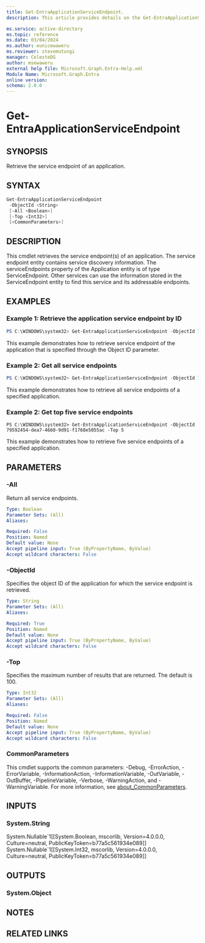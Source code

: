 ```yaml
---
title: Get-EntraApplicationServiceEndpoint.
description: This article provides details on the Get-EntraApplicationServiceEndpoint command.

ms.service: active-directory
ms.topic: reference
ms.date: 03/04/2024
ms.author: eunicewaweru
ms.reviewer: stevemutungi
manager: CelesteDG
author: msewaweru
external help file: Microsoft.Graph.Entra-Help.xml
Module Name: Microsoft.Graph.Entra
online version:
schema: 2.0.0
---
```


# Get-EntraApplicationServiceEndpoint

## SYNOPSIS
Retrieve the service endpoint of an application.

## SYNTAX

```powershell
Get-EntraApplicationServiceEndpoint
 -ObjectId <String>
 [-All <Boolean>]
 [-Top <Int32>]
 [<CommonParameters>]
```

## DESCRIPTION
This cmdlet retrieves the service endpoint(s) of an application.
The service endpoint entity contains service discovery information.
The serviceEndpoints property of the Application entity is of type ServiceEndpoint.
Other services can use the information stored in the ServiceEndpoint entity to find this service and its addressable endpoints.

## EXAMPLES

### Example 1: Retrieve the application service endpoint by ID
```powershell
PS C:\WINDOWS\system32> Get-EntraApplicationServiceEndpoint -ObjectId 79592454-dea7-4660-9d91-f1768e5055ac
```

This example demonstrates how to retrieve service endpoint of the application that is specified through the Object ID parameter.

### Example 2: Get all service endpoints 
```powershell
PS C:\WINDOWS\system32> Get-EntraApplicationServiceEndpoint -ObjectId 79592454-dea7-4660-9d91-f1768e5055ac -All true
```

This example demonstrates how to retrieve all service endpoints of a specified application.

### Example 2: Get top five service endpoints 
```
PS C:\WINDOWS\system32> Get-EntraApplicationServiceEndpoint -ObjectId 79592454-dea7-4660-9d91-f1768e5055ac -Top 5
```

This example demonstrates how to retrieve five service endpoints of a specified application.

## PARAMETERS

### -All
Return all service endpoints.

```yaml
Type: Boolean
Parameter Sets: (All)
Aliases:

Required: False
Position: Named
Default value: None
Accept pipeline input: True (ByPropertyName, ByValue)
Accept wildcard characters: False
```

### -ObjectId
Specifies the object ID of the application for which the service endpoint is retrieved.

```yaml
Type: String
Parameter Sets: (All)
Aliases:

Required: True
Position: Named
Default value: None
Accept pipeline input: True (ByPropertyName, ByValue)
Accept wildcard characters: False
```

### -Top
Specifies the maximum number of results that are returned.
The default is 100.

```yaml
Type: Int32
Parameter Sets: (All)
Aliases:

Required: False
Position: Named
Default value: None
Accept pipeline input: True (ByPropertyName, ByValue)
Accept wildcard characters: False
```

### CommonParameters
This cmdlet supports the common parameters: -Debug, -ErrorAction, -ErrorVariable, -InformationAction, -InformationVariable, -OutVariable, -OutBuffer, -PipelineVariable, -Verbose, -WarningAction, and -WarningVariable. For more information, see [about_CommonParameters](https://go.microsoft.com/fwlink/?LinkID=113216).

## INPUTS

### System.String
System.Nullable\`1\[\[System.Boolean, mscorlib, Version=4.0.0.0, Culture=neutral, PublicKeyToken=b77a5c561934e089\]\] System.Nullable\`1\[\[System.Int32, mscorlib, Version=4.0.0.0, Culture=neutral, PublicKeyToken=b77a5c561934e089\]\]

## OUTPUTS

### System.Object
## NOTES

## RELATED LINKS

